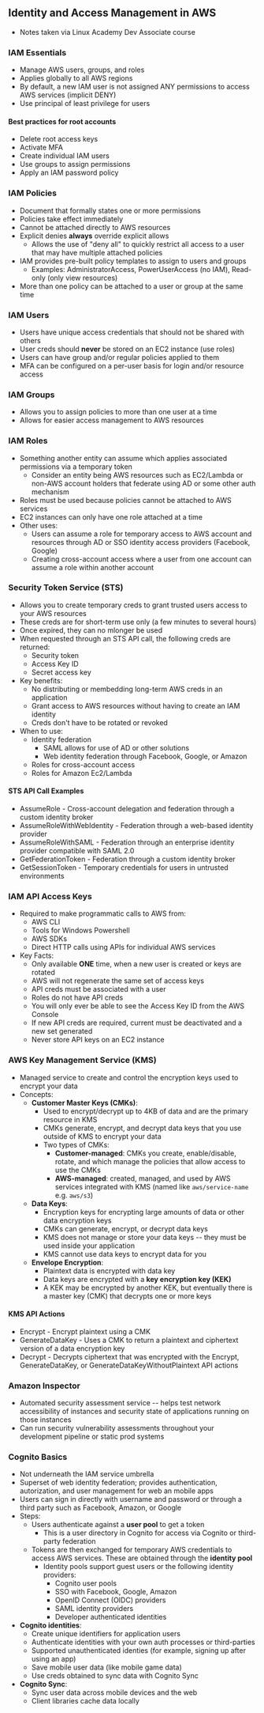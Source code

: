 ## Identity and Access Management in AWS
* Notes taken via Linux Academy Dev Associate course

### IAM Essentials
* Manage AWS users, groups, and roles
* Applies globally to all AWS regions
* By default, a new IAM user is not assigned ANY permissions to access AWS services (implicit DENY)
* Use principal of least privilege for users

#### Best practices for root accounts
* Delete root access keys
* Activate MFA
* Create individual IAM users
* Use groups to assign permissions
* Apply an IAM password policy

### IAM Policies
* Document that formally states one or more permissions
* Policies take effect immediately
* Cannot be attached directly to AWS resources
* Explicit denies **always** override explicit allows
    * Allows the use of "deny all" to quickly restrict all access to a user that may have multiple attached policies
* IAM provides pre-built policy templates to assign to users and groups
    * Examples: AdministratorAccess, PowerUserAccess (no IAM), Read-only (only view resources)
* More than one policy can be attached to a user or group at the same time

### IAM Users
* Users have unique access credentials that should not be shared with others
* User creds should **never** be stored on an EC2 instance (use roles)
* Users can have group and/or regular policies applied to them
* MFA can be configured on a per-user basis for login and/or resource access

### IAM Groups
* Allows you to assign policies to more than one user at a time
* Allows for easier access management to AWS resources

### IAM Roles
* Something another entity can assume which applies associated permissions via a temporary token
    * Consider an entity being AWS resources such as EC2/Lambda or non-AWS account holders that federate using AD or some other auth mechanism
* Roles must be used because policies cannot be attached to AWS services
* EC2 instances can only have one role attached at a time
* Other uses:
    * Users can assume a role for temporary access to AWS account and resources through AD or SSO identity access providers (Facebook, Google)
    * Creating cross-account access where a user from one account can assume a role within another account

### Security Token Service (STS)
* Allows you to create temporary creds to grant trusted users access to your AWS resources
* These creds are for short-term use only (a few minutes to several hours)
* Once expired, they can no mlonger be used
* When requested through an STS API call, the following creds are returned:
    * Security token
    * Access Key ID
    * Secret access key
* Key benefits:
    * No distributing or membedding long-term AWS creds in an application
    * Grant access to AWS resources without having to create an IAM identity
    * Creds don't have to be rotated or revoked
* When to use:
    * Identity federation
        * SAML allows for use of AD or other solutions
        * Web identity federation through Facebook, Google, or Amazon
    * Roles for cross-account access
    * Roles for Amazon Ec2/Lambda

#### STS API Call Examples
* AssumeRole - Cross-account delegation and federation through a custom identity broker
* AssumeRoleWithWebIdentity - Federation through a web-based identity provider
* AssumeRoleWithSAML - Federation through an enterprise identity provider compatible with SAML 2.0
* GetFederationToken - Federation through a custom identity broker
* GetSessionToken - Temporary credentials for users in untrusted environments

### IAM API Access Keys
* Required to make programmatic calls to AWS from:
    * AWS CLI
    * Tools for Windows Powershell
    * AWS SDKs
    * Direct HTTP calls using APIs for individual AWS services
* Key Facts:
    * Only available **ONE** time, when a new user is created or keys are rotated
    * AWS will not regenerate the same set of access keys
    * API creds must be associated with a user
    * Roles do not have API creds
    * You will only ever be able to see the Access Key ID from the AWS Console
    * If new API creds are required, current must be deactivated and a new set generated
    * Never store API keys on an EC2 instance

### AWS Key Management Service (KMS)
* Managed service to create and control the encryption keys used to encrypt your data
* Concepts:
    * **Customer Master Keys (CMKs)**:
        * Used to encrypt/decrypt up to 4KB of data and are the primary resource in KMS
        * CMKs generate, encrypt, and decrypt data keys that you use outside of KMS to encrypt your data
        * Two types of CMKs:
            * **Customer-managed**: CMKs you create, enable/disable, rotate, and which manage the policies that allow access to use the CMKs
            * **AWS-managed**: created, managed, and used by AWS services integrated with KMS (named like `aws/service-name` e.g. `aws/s3`)
    * **Data Keys**:
        * Encryption keys for encrypting large amounts of data or other data encryption keys
        * CMKs can generate, encrypt, or decrypt data keys
        * KMS does not manage or store your data keys -- they must be used inside your application
        * KMS cannot use data keys to encrypt data for you
    * **Envelope Encryption**:
        * Plaintext data is encrypted with data key
        * Data keys are encrypted with a **key encryption key (KEK)**
        * A KEK may be encrypted by another KEK, but eventually there is a master key (CMK) that decrypts one or more keys

#### KMS API Actions
* Encrypt - Encrypt plaintext using a CMK
* GenerateDataKey - Uses a CMK to return a plaintext and ciphertext version of a data encryption key
* Decrypt - Decrypts ciphertext that was encrypted with the Encrypt, GenerateDataKey, or GenerateDataKeyWithoutPlaintext API actions

### Amazon Inspector
* Automated security assessment service -- helps test network accessibility of instances and security state of applications running on those instances
* Can run security vulnerability assessments throughout your development pipeline or static prod systems

### Cognito Basics
* Not underneath the IAM service umbrella
* Superset of web identity federation; provides authentication, autorization, and user management for web an mobile apps
* Users can sign in directly with username and password or through a third party such as Facebook, Amazon, or Google
* Steps:
    * Users authenticate against a **user pool** to get a token
        * This is a user directory in Cognito for access via Cognito or third-party federation
    * Tokens are then exchanged for temporary AWS credentials to access AWS services. These are obtained through the **identity pool**
        * Identity pools support guest users or the following identity providers:
            * Cognito user pools
            * SSO with Facebook, Google, Amazon
            * OpenID Connect (OIDC) providers
            * SAML identity providers
            * Developer authenticated identities
* **Cognito identities**:
    * Create unique identifiers for application users
    * Authenticate identities with your own auth processes or third-parties
    * Supported unauthenticated identies (for example, signing up after using an app)
    * Save mobile user data (like mobile game data)
    * Use creds obtained to sync data with Cognito Sync
* **Cognito Sync**:
    * Sync user data across mobile devices and the web
    * Client libraries cache data locally